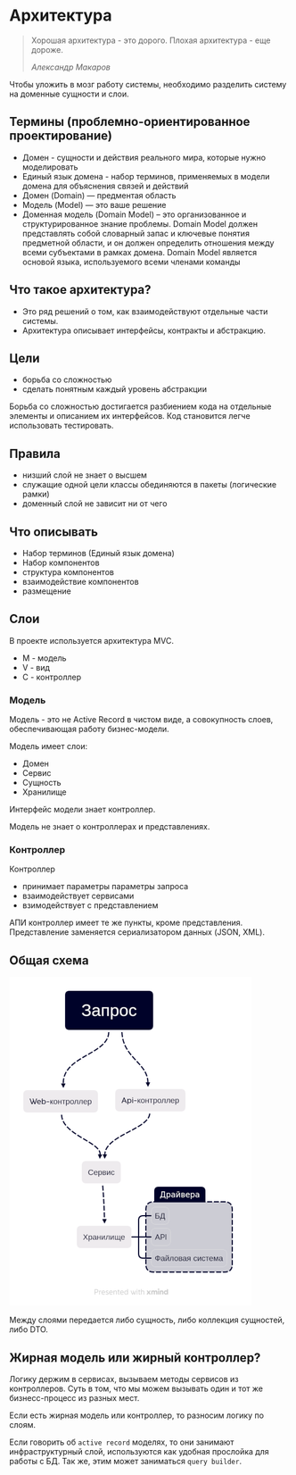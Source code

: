 Архитектура
========

> Хорошая архитектура - это дорого. 
> Плохая архитектура - еще дороже.
> 
> *Александр Макаров*

Чтобы уложить в мозг работу системы, необходимо разделить систему на доменные сущности и слои.

## Термины (проблемно-ориентированное проектирование)

* Домен - сущности и действия реального мира, которые нужно моделировать
* Единый язык домена - набор терминов, применяемых в модели домена для объяснения связей и действий
* Домен (Domain) —  предментая область
* Модель (Model) — это ваше решение
* Доменная модель (Domain Model) – это организованное и структурированное знание проблемы. 
Domain Model должен представлять собой словарный запас и ключевые понятия предметной области, 
и он должен определить отношения между всеми субъектами в рамках домена. 
Domain Model является основой языка, используемого всеми членами команды

## Что такое архитектура?

* Это ряд решений о том, как взаимодействуют отдельные части системы.
* Архитектура описывает интерфейсы, контракты и абстракцию.

## Цели

* борьба со сложностью
* сделать понятным каждый уровень абстракции

Борьба со сложностью достигается разбиением кода на отдельные элементы и описанием их интерфейсов.
Код становится легче использовать тестировать.

## Правила

* низший слой не знает о высшем
* служащие одной цели классы обединяются в пакеты (логические рамки)
* доменный слой не зависит ни от чего

## Что описывать

* Набор терминов (Единый язык домена)
* Набор компонентов
* структура компонентов
* взаимодействие компонентов
* размещение

## Слои

В проекте используется архитектура MVC.
 
* M - модель
* V - вид
* C - контроллер

### Модель

Модель - это не Active Record в чистом виде, а совокупность слоев, обеспечивающая работу бизнес-модели.

Модель имеет слои:

* Домен
* Сервис
* Сущность
* Хранилище

Интерфейс модели знает контроллер.

Модель не знает о контроллерах и представлениях.

### Контроллер

Контроллер 

* принимает параметры параметры запроса
* взаимодействует сервисами
* взимодействует с представлением

АПИ контроллер имеет те же пункты, кроме представления. 
Представление заменяется сериализатором данных (JSON, XML).

## Общая схема

![схема](img/common-scheme.png)

Между слоями передается либо сущность, либо коллекция сущностей, либо DTO.

## Жирная модель или жирный контроллер?

Логику держим в сервисах, вызываем методы сервисов из контроллеров. 
Суть в том, что мы можем вызывать один и тот же бизнесс-процесс из разных мест.

Если есть жирная модель или контроллер, то разносим логику по слоям.

Если говорить об `active record` моделях, то они занимают инфраструктурный слой, используются как удобная прослойка для работы с БД.
Так же, этим может заниматься `query builder`.
